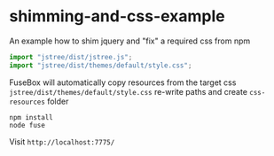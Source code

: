 # shimming-and-css-example

An example how to shim jquery and "fix" a required css from npm


```js
import "jstree/dist/jstree.js";
import "jstree/dist/themes/default/style.css";
```
FuseBox will automatically copy resources from the target css `jstree/dist/themes/default/style.css`
re-write paths and create `css-resources` folder

```
npm install
node fuse
```

Visit `http://localhost:7775/`
